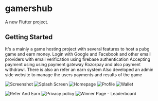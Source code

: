 # gamershub

A new Flutter project.

## Getting Started

It's a mainly a game hosting project with several features to host a pubg game and earn money.
Login with Google and Facebook and other email providers with email verification using firebase authentication
Accepting payment using using payment gateway Razorpay and also payment withdrawl.
There is also an refer an earn system 
Also developed an admin side website to manage the users payments and results of the game



![Screenshot](https://drive.google.com/file/d/1kjfPaFtYI8ZSF-jU9mVeJrA9fgtZWDbM/view?usp=sharing)
![Splash Screen](https://drive.google.com/file/d/1eM5qzx9SlxEW_34njn8bVBd5vC-j5vF_/view?usp=sharing)
![Homepage](https://drive.google.com/file/d/1czPxDpcs6b-IZS8QFTHHdZ8JZREXlTQM/view?usp=sharing)
![Profile](https://drive.google.com/file/d/1qJYDHeQ1rjsE7Z5_U-5GolkMtdduFeQ9/view?usp=sharing)
![Wallet](https://drive.google.com/file/d/1Jtx-Yeif-8HgISjb1yhtBkxKR4dssTsE/view?usp=sharing)

![Refer And Earn](https://drive.google.com/file/d/1p1vCs8C0xPrDWeKN9oTW2ZAsD5TF0bZe/view?usp=sharing)
![Privacy policy](https://drive.google.com/file/d/1tK-nExOUWIEUVhQHUZw9da0MbJlSwCrp/view?usp=sharing)
![Winner Page - Leaderboard](https://drive.google.com/file/d/1GOEclSfbB1vBBMIHdSS8hPVlEWfAVvIl/view?usp=sharing)

